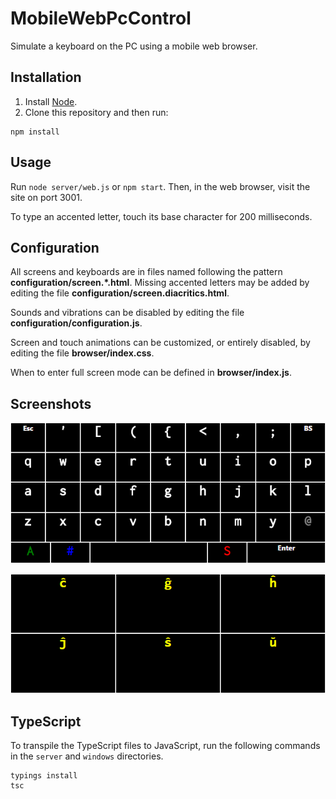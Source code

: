 # MobileWebPcControl

Simulate a keyboard on the PC using a mobile web browser.

## Installation

1. Install [Node](https://nodejs.org/).
2. Clone this repository and then run:

```
npm install
```

## Usage

Run `node server/web.js` or `npm start`.
Then, in the web browser, visit the site on port 3001.

To type an accented letter, touch its base character for 200 milliseconds.

## Configuration

All screens and keyboards are in files named following the pattern **configuration/screen.*.html**.
Missing accented letters may be added by editing the file **configuration/screen.diacritics.html**.

Sounds and vibrations can be disabled by editing the file **configuration/configuration.js**.

Screen and touch animations can be customized, or entirely disabled, by editing the file **browser/index.css**.

When to enter full screen mode can be defined in **browser/index.js**.

## Screenshots

![The first screen: the lower case alphabet](README/alphabet-lowercase.png)

![Screen for typing Esperanto letters](README/alphabet-esperanto.png)

## TypeScript

To transpile the TypeScript files to JavaScript, run the following commands in the `server` and `windows` directories.

```
typings install
tsc
```

